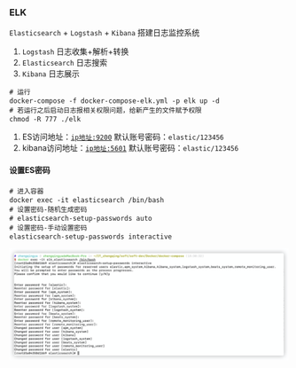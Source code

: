 ### ELK

`Elasticsearch` + `Logstash` + `Kibana` 搭建日志监控系统

1. `Logstash` 日志收集+解析+转换
2. `Elasticsearch` 日志搜索
3. `Kibana` 日志展示

```shell
# 运行
docker-compose -f docker-compose-elk.yml -p elk up -d
# 若运行之后启动日志报相关权限问题，给新产生的文件赋予权限
chmod -R 777 ./elk
```

1. ES访问地址：[`ip地址:9200`](http://www.zhengqingya.com:9200)
   默认账号密码：`elastic/123456`
2. kibana访问地址：[`ip地址:5601`](http://www.zhengqingya.com:5601)
   默认账号密码：`elastic/123456`

#### 设置ES密码

```shell
# 进入容器
docker exec -it elasticsearch /bin/bash
# 设置密码-随机生成密码
# elasticsearch-setup-passwords auto
# 设置密码-手动设置密码
elasticsearch-setup-passwords interactive
```

![elk_elasticsearch_set_password](images/elk_elasticsearch_set_password.png)
